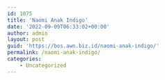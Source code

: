 ```yaml
---
id: 1075
title: 'Naomi Anak Indigo'
date: '2022-09-09T06:33:02+00:00'
author: admin
layout: post
guid: 'https://bos.awn.biz.id/naomi-anak-indigo/'
permalink: /naomi-anak-indigo/
categories:
    - Uncategorized
---
```


